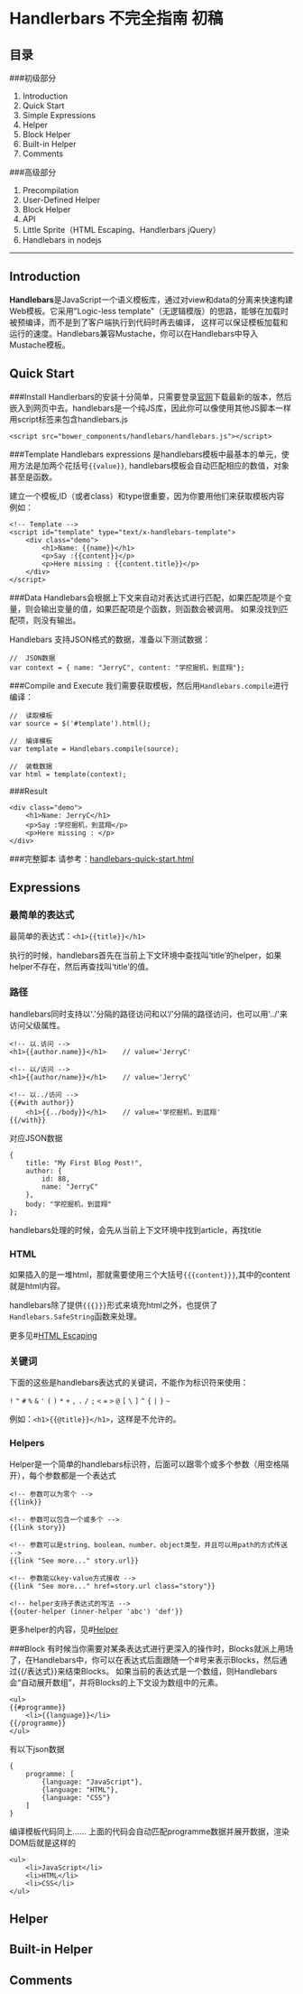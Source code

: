 Handlerbars 不完全指南 初稿
====
目录
---

###初级部分

1. Introduction 
2. Quick Start
2. Simple Expressions 
4. Helper
5. Block Helper
5. Built-in Helper
7. Comments


###高级部分

1. Precompilation
2. User-Defined Helper
3. Block Helper
4. API
5. Little Sprite（HTML Escaping、Handlerbars jQuery）
6. Handlebars in nodejs

---

Introduction
---
**Handlebars**是JavaScript一个语义模板库，通过对view和data的分离来快速构建Web模板。它采用"Logic-less template"（无逻辑模版）的思路，能够在加载时被预编译，而不是到了客户端执行到代码时再去编译， 这样可以保证模板加载和运行的速度。Handlebars兼容Mustache，你可以在Handlebars中导入Mustache模板。


Quick Start
---
###Install
Handlerbars的安装十分简单，只需要登录[官网](http://handlebarsjs.com/)下载最新的版本，然后嵌入到网页中去。handlebars是一个纯JS库，因此你可以像使用其他JS脚本一样用script标签来包含handlebars.js

	<script src="bower_components/handlebars/handlebars.js"></script>
	
###Template
Handlebars expressions 是handlebars模板中最基本的单元，使用方法是加两个花括号`{{value}}`, handlebars模板会自动匹配相应的数值，对象甚至是函数。

建立一个模板,ID（或者class）和type很重要，因为你要用他们来获取模板内容 例如：
	
    <!-- Template -->
    <script id="template" type="text/x-handlebars-template">
        <div class="demo">
            <h1>Name: {{name}}</h1>
            <p>Say :{{content}}</p>
            <p>Here missing : {{content.title}}</p>
        </div>
    </script>
	
###Data
Handlebars会根据上下文来自动对表达式进行匹配，如果匹配项是个变量，则会输出变量的值，如果匹配项是个函数，则函数会被调用。 如果没找到匹配项，则没有输出。

Handlebars 支持JSON格式的数据，准备以下测试数据：

	//  JSON数据
    var context = { name: "JerryC", content: "学挖掘机，到蓝翔"};


###Compile and Execute
我们需要获取模板，然后用`Handlebars.compile`进行编译：

    //  读取模板
    var source = $('#template').html();
    
    //  编译模板
    var template = Handlebars.compile(source);
    
    //  装载数据
    var html = template(context);

###Result

	<div class="demo">
        <h1>Name: JerryC</h1>
        <p>Say :学挖掘机，到蓝翔</p>
        <p>Here missing : </p>
    </div>

###完整脚本
请参考：[handlebars-quick-start.html](https://github.com/JerryC8080/handlebarjs-guide/blob/master/examples/quickStart.html)


Expressions
---
### 最简单的表达式
最简单的表达式：`<h1>{{title}}</h1>`

执行的时候，handlebars首先在当前上下文环境中查找叫‘title’的helper，如果helper不存在，然后再查找叫‘title’的值。

### 路径
handlebars同时支持以'.'分隔的路径访问和以‘/’分隔的路径访问，也可以用'../'来访问父级属性。
	
	<!-- 以.访问 -->
	<h1>{{author.name}}</h1>	// value='JerryC'
	
	<!-- 以/访问 -->
	<h1>{{author/name}}</h1>	// value='JerryC'
	
	<!-- 以../访问 -->
	{{#with author}}
		<h1>{{../body}}</h1>	// value='学挖掘机，到蓝翔'
	{{/with}}
	
对应JSON数据

	{
    	title: "My First Blog Post!",
  		author: {
    		id: 88,
    		name: "JerryC"
  		},
  		body: "学挖掘机，到蓝翔"  	
  	};
  	
	
handlebars处理的时候，会先从当前上下文环境中找到article，再找title

### HTML

如果插入的是一堆html，那就需要使用三个大括号`{{{content}}}`,其中的content就是html内容。

handlebars除了提供`{{{}}}`形式来填充html之外，也提供了`Handlebars.SafeString`函数来处理。

更多见#[HTML Escaping]()

### 关键词
下面的这些是handlebars表达式的关键词，不能作为标识符来使用：

`!` `"` `#` `%` `&` `'` `(` `)` `*` `+` `,` `.` `/` `;` `<` `=` `>` `@` `[` `\` `]` `^` `{` `|` `}` `~` 

例如：`<h1>{{@title}}</h1>`，这样是不允许的。

### Helpers
Helper是一个简单的handlebars标识符，后面可以跟零个或多个参数（用空格隔开），每个参数都是一个表达式

	<!-- 参数可以为零个 -->
	{{link}}
	
	<!-- 参数可以包含一个或多个 -->
	{{link story}}
	
	<!-- 参数可以是string、boolean、number、object类型，并且可以用path的方式传送 -->
	{{link "See more..." story.url}}
	
	<!-- 参数能以key-value方式接收 -->
	{{link "See more..." href=story.url class="story"}}
	
	<!-- helper支持子表达式的写法 -->
	{{outer-helper (inner-helper 'abc') 'def'}}
	
更多helper的内容，见#[Helper]()

###Block
有时候当你需要对某条表达式进行更深入的操作时，Blocks就派上用场了，在Handlebars中，你可以在表达式后面跟随一个#号来表示Blocks，然后通过{{/表达式}}来结束Blocks。 如果当前的表达式是一个数组，则Handlebars会“自动展开数组”，并将Blocks的上下文设为数组中的元素。

	<ul>
	{{#programme}}
    	<li>{{language}}</li>
	{{/programme}}
	</ul>
	
有以下json数据

	{
  		programme: [
    		{language: "JavaScript"},
    		{language: "HTML"},
    		{language: "CSS"}
  		]
	}
	
编译模板代码同上…… 上面的代码会自动匹配programme数据并展开数据，渲染DOM后就是这样的

	<ul>
  		<li>JavaScript</li>
  		<li>HTML</li>
  		<li>CSS</li>
	</ul>

Helper
---

Built-in Helper
---

Comments
---

